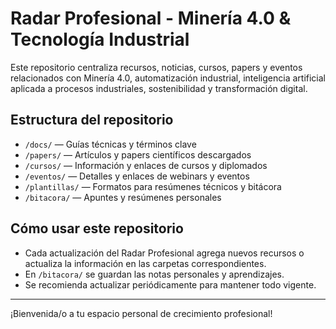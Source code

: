 # Radar Profesional - Minería 4.0 & Tecnología Industrial

Este repositorio centraliza recursos, noticias, cursos, papers y eventos relacionados con Minería 4.0, automatización industrial, inteligencia artificial aplicada a procesos industriales, sostenibilidad y transformación digital.

## Estructura del repositorio

- `/docs/` — Guías técnicas y términos clave  
- `/papers/` — Artículos y papers científicos descargados  
- `/cursos/` — Información y enlaces de cursos y diplomados  
- `/eventos/` — Detalles y enlaces de webinars y eventos  
- `/plantillas/` — Formatos para resúmenes técnicos y bitácora  
- `/bitacora/` — Apuntes y resúmenes personales

## Cómo usar este repositorio

- Cada actualización del Radar Profesional agrega nuevos recursos o actualiza la información en las carpetas correspondientes.  
- En `/bitacora/` se guardan las notas personales y aprendizajes.  
- Se recomienda actualizar periódicamente para mantener todo vigente.

---

¡Bienvenida/o a tu espacio personal de crecimiento profesional!

